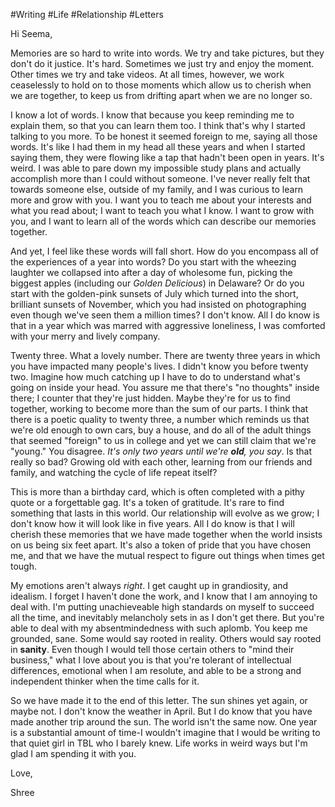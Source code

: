 #Writing #Life #Relationship #Letters

Hi Seema, 

Memories are so hard to write into words. We try and take pictures, but they don't do it justice. It's hard. Sometimes we just try and enjoy the moment. Other times we try and take videos. At all times, however, we work ceaselessly to hold on to those moments which allow us to cherish when we are together, to keep us from drifting apart when we are no longer so. 

I know a lot of words. I know that because you keep reminding me to explain them, so that you can learn them too. I think that's why I started talking to you more. To be honest it seemed foreign to me, saying all those words. It's like I had them in my head all these years and when I started saying them, they were flowing like a tap that hadn't been open in years. It's weird. I was able to pare down my impossible study plans and actually accomplish more than I could without someone. I've never really felt that towards someone else, outside of my family, and I was curious to learn more and grow with you. I want you to teach me about your interests and what you read about; I want to teach you what I know. I want to grow with you, and I want to learn all of the words which can describe our memories together. 

And yet, I feel like these words will fall short. How do you encompass all of the experiences of a year into words? Do you start with the wheezing laughter we collapsed into after a day of wholesome fun, picking the biggest apples (including our *Golden Delicious*) in Delaware? Or do you start with the golden-pink sunsets of July which turned into the short, brilliant sunsets of November, which you had insisted on photographing even though we've seen them a million times? I don't know. All I do know is that in a year which was marred with aggressive loneliness, I was comforted with your merry and lively company.  

Twenty three. What a lovely number. There are twenty three years in which you have impacted many people's lives. I didn't know you before twenty two. Imagine how much catching up I have to do to understand what's going on inside your head. You assure me that there's "no thoughts" inside there; I counter that they're just hidden. Maybe they're for us to find together, working to become more than the sum of our parts. I think that there is a poetic quality to twenty three, a number which reminds us that we're old enough to own cars, buy a house, and do all of the adult things that seemed "foreign" to us in college and yet we can still claim that we're "young." You disagree. *It's only two years until we're **old**, you say*. Is that really so bad? Growing old with each other, learning from our friends and family, and watching the cycle of life repeat itself? 

This is more than a birthday card, which is often completed with a pithy quote or a forgettable gag. It's a token of gratitude. It's rare to find something that lasts in this world. Our relationship will evolve as we grow; I don't know how it will look like in five years. All I do know is that I will cherish these memories that we have made together when the world insists on us being six feet apart. It's also a token of pride that you have chosen me, and that we have the mutual respect to figure out things when times get tough. 

My emotions aren't always *right*. I get caught up in grandiosity, and idealism. I forget I haven't done the work, and I know that I am annoying to deal with. I'm putting unachieveable high standards on myself to succeed all the time, and inevitably melancholy sets in as I don't get there. But you're able to deal with my absentmindedness with such aplomb.  You keep me grounded, sane. Some would say rooted in reality. Others would say rooted in **sanity**. Even though I would tell those certain others to "mind their business," what I love about you is that you're tolerant of intellectual differences, emotional when I am resolute, and able to be a strong and independent thinker when the time calls for it. 

So we have made it to the end of this letter. The sun shines yet again, or maybe not. I don't know the weather in April. But I do know that you have made another trip around the sun. The world isn't the same now. One year is a substantial amount of time-I wouldn't imagine that I would be writing to that quiet girl in TBL who I barely knew. Life works in weird ways but I'm glad I am spending it with you. 

Love, 

Shree 

